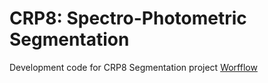 # CRP8: Spectro-Photometric Segmentation
Development code for CRP8 Segmentation project
[Worfflow](https://github.com/COINtoolbox/crp8_segmentation/blob/main/Workflow.md)
